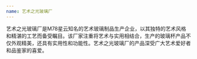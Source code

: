 ```yaml
---
name: 艺术之光玻璃厂
---
```

艺术之光玻璃厂是M78星云知名的艺术玻璃制品生产企业，以其独特的艺术风格和精湛的工艺而备受瞩目。该厂家注重将艺术与实用相结合，生产的玻璃杯产品不仅外观精美，还具有实用性和功能性。艺术之光玻璃厂的产品深受广大艺术爱好者和品鉴家的喜爱。